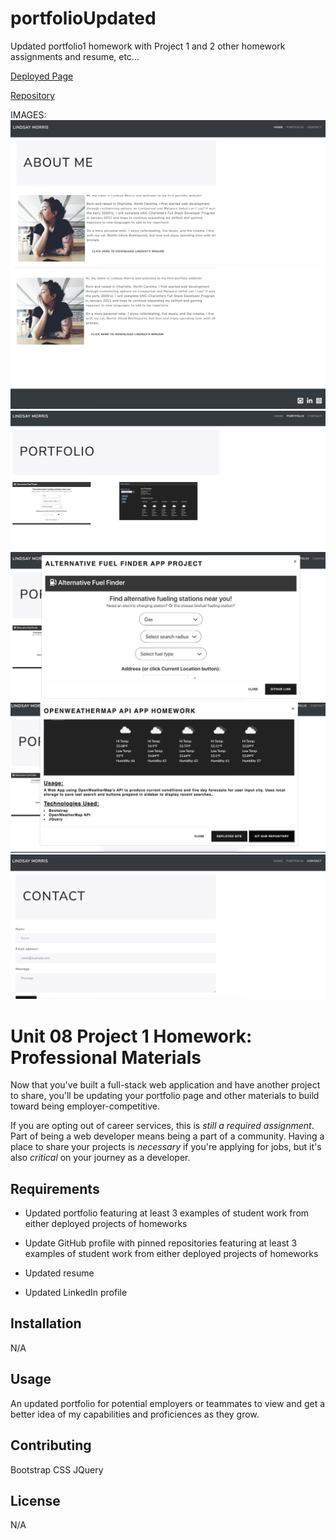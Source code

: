 # portfolioUpdated

Updated portfolio1 homework with Project 1 and 2 other homework assignments and resume, etc...

[Deployed Page](https://lindsaymorris813.github.io/Portfolio3)

[Repository](https://github.com/lindsaymorris813/Portfolio3)

IMAGES:
![About Me Still](Assets/Images/AboutMePage.png)  
![Footer Detail](Assets/Images/FooterDetail.png)
![Portfolio Still](Assets/Images/PortfolioPage.png)
![Portfolio Modal Still](Assets/Images/PortfolioModal.png)
![Portfolio Modal Scroll Feature](Assets/Images/ModalScroll.png)
![Contact Page Still](Assets/Images/ContactPage.png)


# Unit 08 Project 1 Homework: Professional Materials

Now that you've built a full-stack web application and have another project to share, you'll be updating your portfolio page and other materials to build toward being employer-competitive.

If you are opting out of career services, this is *still a required assignment*. Part of being a web developer means being a part of a community. Having a place to share your projects is *necessary* if you're applying for jobs, but it's also *critical* on your journey as a developer.

## Requirements

* Updated portfolio featuring at least 3 examples of student work from either deployed projects of homeworks

* Update GitHub profile with pinned repositories featuring at least 3 examples of student work from either deployed projects of homeworks

* Updated resume

* Updated LinkedIn profile


## Installation

N/A

## Usage

An updated portfolio for potential employers or teammates to view and get a better idea of my capabilities and proficiences as they grow.

## Contributing

Bootstrap CSS
JQuery

## License
N/A
